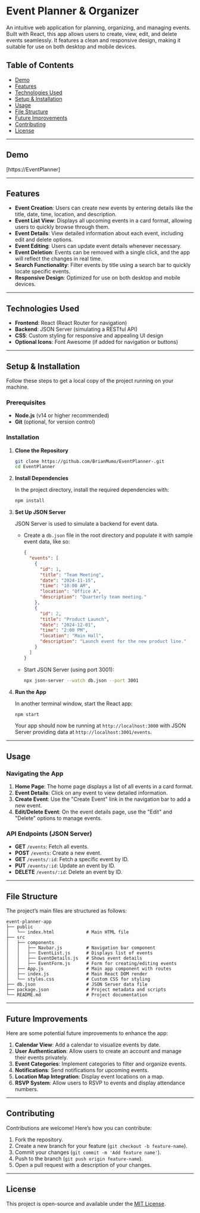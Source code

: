 

# Event Planner & Organizer

An intuitive web application for planning, organizing, and managing events. Built with React, this app allows users to create, view, edit, and delete events seamlessly. It features a clean and responsive design, making it suitable for use on both desktop and mobile devices.

## Table of Contents

- [Demo](#demo)
- [Features](#features)
- [Technologies Used](#technologies-used)
- [Setup & Installation](#setup--installation)
- [Usage](#usage)
- [File Structure](#file-structure)
- [Future Improvements](#future-improvements)
- [Contributing](#contributing)
- [License](#license)

---

## Demo

[https://EventPlanner]

---

## Features

- **Event Creation**: Users can create new events by entering details like the title, date, time, location, and description.
- **Event List View**: Displays all upcoming events in a card format, allowing users to quickly browse through them.
- **Event Details**: View detailed information about each event, including edit and delete options.
- **Event Editing**: Users can update event details whenever necessary.
- **Event Deletion**: Events can be removed with a single click, and the app will reflect the changes in real time.
- **Search Functionality**: Filter events by title using a search bar to quickly locate specific events.
- **Responsive Design**: Optimized for use on both desktop and mobile devices.
  
---

## Technologies Used

- **Frontend**: React (React Router for navigation)
- **Backend**: JSON Server (simulating a RESTful API)
- **CSS**: Custom styling for responsive and appealing UI design
- **Optional Icons**: Font Awesome (if added for navigation or buttons)

---

## Setup & Installation

Follow these steps to get a local copy of the project running on your machine.

### Prerequisites

- **Node.js** (v14 or higher recommended)
- **Git** (optional, for version control)

### Installation

1. **Clone the Repository**

   ```bash
   git clone https://github.com/BrianMumo/EventPlanner-.git
   cd EventPlanner
   ```

2. **Install Dependencies**

   In the project directory, install the required dependencies with:
   
   ```bash
   npm install
   ```

3. **Set Up JSON Server**

   JSON Server is used to simulate a backend for event data.

   - Create a `db.json` file in the root directory and populate it with sample event data, like so:

     ```json
     {
       "events": [
         {
           "id": 1,
           "title": "Team Meeting",
           "date": "2024-11-15",
           "time": "10:00 AM",
           "location": "Office A",
           "description": "Quarterly team meeting."
         },
         {
           "id": 2,
           "title": "Product Launch",
           "date": "2024-12-01",
           "time": "2:00 PM",
           "location": "Main Hall",
           "description": "Launch event for the new product line."
         }
       ]
     }
     ```

   - Start JSON Server (using port 3001):
     ```bash
     npx json-server --watch db.json --port 3001
     ```

4. **Run the App**

   In another terminal window, start the React app:

   ```bash
   npm start
   ```

   Your app should now be running at `http://localhost:3000` with JSON Server providing data at `http://localhost:3001/events`.

---

## Usage

### Navigating the App

1. **Home Page**: The home page displays a list of all events in a card format.
2. **Event Details**: Click on any event to view detailed information.
3. **Create Event**: Use the "Create Event" link in the navigation bar to add a new event.
4. **Edit/Delete Event**: On the event details page, use the "Edit" and "Delete" options to manage events.

### API Endpoints (JSON Server)

- **GET** `/events`: Fetch all events.
- **POST** `/events`: Create a new event.
- **GET** `/events/:id`: Fetch a specific event by ID.
- **PUT** `/events/:id`: Update an event by ID.
- **DELETE** `/events/:id`: Delete an event by ID.

---

## File Structure

The project’s main files are structured as follows:

```plaintext
event-planner-app
├── public
│   └── index.html            # Main HTML file
├── src
│   ├── components
│   │   ├── Navbar.js         # Navigation bar component
│   │   ├── EventList.js      # Displays list of events
│   │   ├── EventDetails.js   # Shows event details
│   │   ├── EventForm.js      # Form for creating/editing events
│   ├── App.js                # Main app component with routes
│   ├── index.js              # Main React DOM render
│   └── styles.css            # Custom CSS for styling
├── db.json                   # JSON Server data file
├── package.json              # Project metadata and scripts
└── README.md                 # Project documentation
```

---

## Future Improvements

Here are some potential future improvements to enhance the app:

1. **Calendar View**: Add a calendar to visualize events by date.
2. **User Authentication**: Allow users to create an account and manage their events privately.
3. **Event Categories**: Implement categories to filter and organize events.
4. **Notifications**: Send notifications for upcoming events.
5. **Location Map Integration**: Display event locations on a map.
6. **RSVP System**: Allow users to RSVP to events and display attendance numbers.

---

## Contributing

Contributions are welcome! Here’s how you can contribute:

1. Fork the repository.
2. Create a new branch for your feature (`git checkout -b feature-name`).
3. Commit your changes (`git commit -m 'Add feature name'`).
4. Push to the branch (`git push origin feature-name`).
5. Open a pull request with a description of your changes.

---

## License

This project is open-source and available under the [MIT License](LICENSE).
